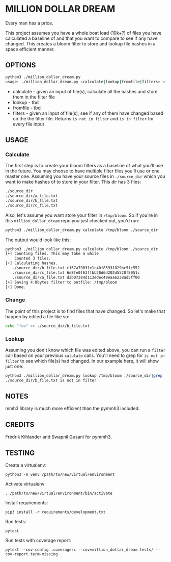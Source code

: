 # MILLION DOLLAR DREAM
Every man has a price.

This project assumes you have a whole boat load (10k+?) of files you have calculated
a baseline of and that you want to compare to see if any have changed.  This 
creates a bloom filter to store and lookup file hashes in a space efficient
manner. 

## OPTIONS

```bash
python3 ./million_dollar_dream.py 
usage: ./million_dollar_dream.py <calculate|lookup|fromfile|filters> <filterfile> <file1> [file2 ...]
```

* calculate - given an input of file(s), calculate all the hashes and store them in the filter file
* lookup - tbd
* fromfile - tbd
* filters - given an input of file(s), see if any of them have changed based on the  the filter 
file. Returns `is not in filter` and `is in filter` for every file input

## USAGE

### Calculate 
The first step is to create your bloom filters as a baseline of what
you'll use in the future.  You may choose to have multiple filter files
you'll use or one master one.  Assuming you have your source files in
`./source_dir` which you want to make hashes of to store in your filter. 
This dir has 3 files:

```bash
./source_dir
./source_dir/a_file.txt
./source_dir/b_file.txt
./source_dir/c_file.txt
```

Also, let's assume you want store your filter in `/tmp/bloom`. So if
you're in this `million_dollar_dream` repo you just checked out, you'd run:

```bash
python3 ./million_dollar_dream.py calculate /tmp/bloom ./source_dir
```

The output would look like this:

```bash
python3 ./million_dollar_dream.py calculate /tmp/bloom ./source_dir
[+] Counting files. This may take a while
    Counted 3 files.
[+] Calculating hashes.
   ./source_dir/b_file.txt c157a79031e1c40f85931829bc5fc552
   ./source_dir/c_file.txt 6e8fe0f63ffbb20d6d202d5520f5051c
   ./source_dir/a_file.txt d3b07384d113edec49eaa6238ad5ff00
[+] Saving 4.0bytes filter to outfile: /tmp/bloom
[+] Done.
```

### Change 

The point of this project is to find files that have changed. So let's
make that happen by edited a file like so:

```bash
echo "foo" >> ./source_dir/b_file.txt
```

### Lookup 

Assuming you don't know which file was edited above, you can run a `filter` call 
based on your previous `calulate` calls. You'll need to grep for `is not in filter` 
to see which file(s) had changed. In our example here, it will show just one:

```bash
python3 ./million_dollar_dream.py lookup /tmp/bloom ./source_dir|grep 'is not in filter'
./source_dir/b_file.txt is not in filter
```


## NOTES
mmh3 library is much more efficient than the pymmh3 included.

## CREDITS
Fredrik Kihlander and Swapnil Gusani for pymmh3.

## TESTING
Create a virtualenv:
```
python3 -m venv /path/to/new/virtual/environment
```

Activate virtualenv:
```
. /path/to/new/virtual/environment/bin/activate
```

Install requirements:
```
pip3 install -r requirements/development.txt
```

Run tests:
```
pytest
```

Run tests with coverage report:
```
pytest --cov-config .coveragerc --cov=million_dollar_dream tests/ --cov-report term-missing
```


